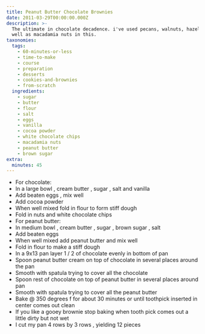 ```yaml
---
title: Peanut Butter Chocolate Brownies
date: 2011-03-29T00:00:00.000Z
description: >-
  The ultimate in chocolate decadence. i've used pecans, walnuts, hazelnuts as
  well as macadamia nuts in this.
taxonomies:
  tags:
    - 60-minutes-or-less
    - time-to-make
    - course
    - preparation
    - desserts
    - cookies-and-brownies
    - from-scratch
  ingredients:
    - sugar
    - butter
    - flour
    - salt
    - eggs
    - vanilla
    - cocoa powder
    - white chocolate chips
    - macadamia nuts
    - peanut butter
    - brown sugar
extra:
  minutes: 45
---
```

 - For chocolate:
 - In a large bowl , cream butter , sugar , salt and vanilla
 - Add beaten eggs , mix well
 - Add cocoa powder
 - When well mixed fold in flour to form stiff dough
 - Fold in nuts and white chocolate chips
 - For peanut butter:
 - In medium bowl , cream butter , sugar , brown sugar , salt
 - Add beaten eggs
 - When well mixed add peanut butter and mix well
 - Fold in flour to make a stiff dough
 - In a 9x13 pan layer 1 / 2 of chocolate evenly in bottom of pan
 - Spoon peanut butter cream on top of chocolate in several places around the pan
 - Smooth with spatula trying to cover all the chocolate
 - Spoon rest of chocolate on top of peanut butter in several places around pan
 - Smooth with spatula trying to cover all the peanut butter
 - Bake @ 350 degrees f for about 30 minutes or until toothpick inserted in center comes out clean
 - If you like a gooey brownie stop baking when tooth pick comes out a little dirty but not wet
 - I cut my pan 4 rows by 3 rows , yielding 12 pieces
